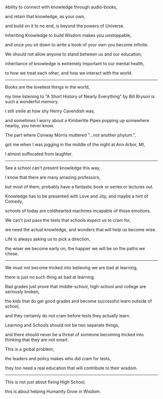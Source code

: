 Ability to connect with knowledge through audio-books,

and retain that knowledge, as your own,

and build on it to no end, is beyond the powers of Universe.

Inheriting Knowledge to build Wisdom makes you unstoppable,

and once you sit down to write a book of your own you become infinite.

We should not allow anyone to stand between us and our education,

inheritance of knowledge is extremely important to our mental health,

to how we treat each other, and how we interact with the world.

---

Books are the loveliest things in the world,

my time listening to "A Short History of Nearly Everything" by Bill Bryson is such a wonderful memory.

I still smile at how shy Henry Cavendish was,

and sometimes I worry about a Kimberlite Pipes popping up somewhere nearby, you never know.

The part where Conway Morris muttered "...not another phylum.",

got me when I was jogging in the middle of the night at Ann Arbor, MI,

I almost suffocated from laughter.

---

See a school can't present knowledge this way,

I know that there are many amazing professors,

but most of them, probably have a fantastic book or series or lectures out.

Knowledge has to be presented with Love and Joy, and maybe a hint of Comedy,

schools of today are coldhearted machines incapable of those emotions.

We can't just pass the tests that schools expect us to cram for,

we need the actual knowledge, and wonders that will help us become wise.

Life is always asking us to pick a direction,

the wiser we become early on, the happier we will be on the paths we chose.

---

We must not become tricked into believing we are bad at learning,

there is just no such thing as bad at learning.

Bad grades just prove that middle-school, high-school and college are seriously broken,

the kids that do get good grades and become successful learn outside of school,

and they certainly do not cram before tests they actually learn.

Learning and Schools should not be two separate things,

and there should never be a threat of someone becoming tricked into thinking that they are not smart.

This is a global problem,

the leaders and policy makes who did cram for tests,

they too need a real education that will contribute to their wisdom.

---

This is not just about fixing High School,

this is about helping Humanity Grow in Wisdom.
